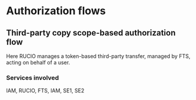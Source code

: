 # Authorization flows

## Third-party copy scope-based authorization flow

Here RUCIO manages a token-based third-party transfer, managed by FTS, acting on behalf of a user.

### Services involved

IAM, RUCIO, FTS, IAM, SE1, SE2

